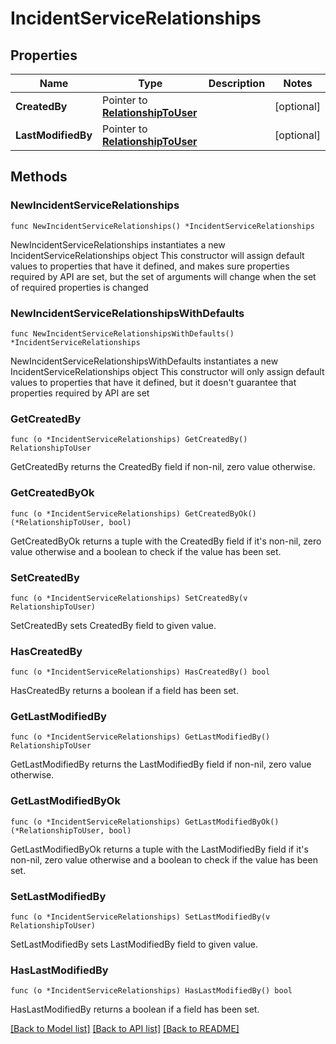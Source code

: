 # IncidentServiceRelationships

## Properties

Name | Type | Description | Notes
---- | ---- | ----------- | ------
**CreatedBy** | Pointer to [**RelationshipToUser**](RelationshipToUser.md) |  | [optional] 
**LastModifiedBy** | Pointer to [**RelationshipToUser**](RelationshipToUser.md) |  | [optional] 

## Methods

### NewIncidentServiceRelationships

`func NewIncidentServiceRelationships() *IncidentServiceRelationships`

NewIncidentServiceRelationships instantiates a new IncidentServiceRelationships object
This constructor will assign default values to properties that have it defined,
and makes sure properties required by API are set, but the set of arguments
will change when the set of required properties is changed

### NewIncidentServiceRelationshipsWithDefaults

`func NewIncidentServiceRelationshipsWithDefaults() *IncidentServiceRelationships`

NewIncidentServiceRelationshipsWithDefaults instantiates a new IncidentServiceRelationships object
This constructor will only assign default values to properties that have it defined,
but it doesn't guarantee that properties required by API are set

### GetCreatedBy

`func (o *IncidentServiceRelationships) GetCreatedBy() RelationshipToUser`

GetCreatedBy returns the CreatedBy field if non-nil, zero value otherwise.

### GetCreatedByOk

`func (o *IncidentServiceRelationships) GetCreatedByOk() (*RelationshipToUser, bool)`

GetCreatedByOk returns a tuple with the CreatedBy field if it's non-nil, zero value otherwise
and a boolean to check if the value has been set.

### SetCreatedBy

`func (o *IncidentServiceRelationships) SetCreatedBy(v RelationshipToUser)`

SetCreatedBy sets CreatedBy field to given value.

### HasCreatedBy

`func (o *IncidentServiceRelationships) HasCreatedBy() bool`

HasCreatedBy returns a boolean if a field has been set.

### GetLastModifiedBy

`func (o *IncidentServiceRelationships) GetLastModifiedBy() RelationshipToUser`

GetLastModifiedBy returns the LastModifiedBy field if non-nil, zero value otherwise.

### GetLastModifiedByOk

`func (o *IncidentServiceRelationships) GetLastModifiedByOk() (*RelationshipToUser, bool)`

GetLastModifiedByOk returns a tuple with the LastModifiedBy field if it's non-nil, zero value otherwise
and a boolean to check if the value has been set.

### SetLastModifiedBy

`func (o *IncidentServiceRelationships) SetLastModifiedBy(v RelationshipToUser)`

SetLastModifiedBy sets LastModifiedBy field to given value.

### HasLastModifiedBy

`func (o *IncidentServiceRelationships) HasLastModifiedBy() bool`

HasLastModifiedBy returns a boolean if a field has been set.


[[Back to Model list]](../README.md#documentation-for-models) [[Back to API list]](../README.md#documentation-for-api-endpoints) [[Back to README]](../README.md)


